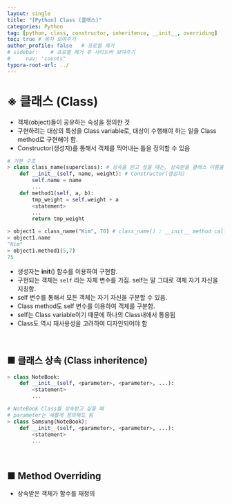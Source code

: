 ```yaml
---
layout: single
title: "[Python] Class (클래스)"
categories: Python
tag: [python, class, constructor, inheritence, __init__, overriding]
toc: true # 목차 보여주기
author_profile: false   # 프로필 제거
# sidebar:    # 프로필 제거 후 사이드바 보여주기
#     nav: "counts"
typora-root-url: ../
---
```


# ※ 클래스 (Class)
- 객체(object)들이 공유하는 속성을 정의한 것
- 구현하려는 대상의 특성을 Class variable로, 대상이 수행해야 하는 일을 Class method로 구현해야 함.
- Constructor(생성자)를 통해서 객체를 찍어내는 틀을 정의할 수 있음

```py
# 기본 구조
> class class_name(superclass): # 상속을 받고 싶을 때는, 상속받을 클래스 이름을 파라미터로 지정
    def __init__(self, name, weight): # Constructor(생성자)
        self.name = name
        ...
    def method1(self, a, b):
        tmp_weight = self.weight + a
        <statement>
        ...
        return tmp_weight

> object1 = class_name("Kim", 70) # class_name() : __init__ method call
> object1.name
"Kim"
> object1.method1(5,7)
75
```

- 생성자는 __init__() 함수를 이용하여 구현함.
- 구현되는 객체는 `self` 라는 자체 변수를 가짐. self는 말 그대로 객체 자기 자신을 지칭함.
- self 변수를 통해서 모든 객체는 자기 자신을 구분할 수 있음.
- Class method도 self 변수를 이용하여 객체를 구분함.
- self는 Class variable이기 때문에 하나의 Class내에서 통용됨
- Class도 역시 재사용성을 고려하여 디자인되어야 함

<br>

## ■ 클래스 상속 (Class inheritence)

```py
> class NoteBook:
    def __init__(self, <parameter>, <parameter>, ...):
        <statement>
        ...

# NoteBook Class를 상속받고 싶을 때
# parameter는 새롭게 정의해도 됨
> class Samsung(NoteBook):
    def __init__(self, <parameter>, <parameter>, ...):
        <statement>
        ...
```

<br>

## ■ Method Overriding
- 상속받은 객체가 함수를 재정의
